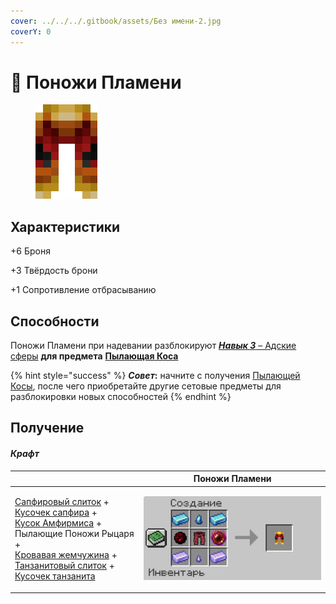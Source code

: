 ```yaml
---
cover: ../../../.gitbook/assets/Без имени-2.jpg
coverY: 0
---
```


# 👖 Поножи Пламени

<figure><img src="../../../.gitbook/assets/flamos-leggings.png" alt=""><figcaption></figcaption></figure>

## Характеристики

\+6 Броня

\+3 Твёрдость брони

\+1 Сопротивление отбрасыванию

## Способности

Поножи Пламени при надевании разблокируют [_**Навык 3**_ – Адские сферы](kosa-plameni/#sposobnosti) **для предмета** [**Пылающая Коса**](kosa-plameni/)

{% hint style="success" %}
_**Совет**_**:** начните с получения [Пылающей Косы](kosa-plameni/), после чего приобретайте другие сетовые предметы для разблокировки новых способностей
{% endhint %}

## Получение

#### _Крафт_

|                                                                                                                                                                                                                                                                                                                                                                                                                                                                                                                                                                                | Поножи Пламени                                                               |
| ------------------------------------------------------------------------------------------------------------------------------------------------------------------------------------------------------------------------------------------------------------------------------------------------------------------------------------------------------------------------------------------------------------------------------------------------------------------------------------------------------------------------------------------------------------------------------ | ---------------------------------------------------------------------------- |
| <p><a href="../../materialy/metally-i-mineraly/sapfirovyi-slitok.md">Сапфировый слиток</a> +<br><a href="../../materialy/metally-i-mineraly/kusochek-sapfira.md">Кусочек сапфира</a> +<br><a href="../../materialy/amthirmis_lump.md">Кусок Амфирмиса</a> +<br>Пылающие Поножи Рыцаря +<br><a href="../../materialy/blood_pearl_of_teleportation.md">Кровавая жемчужина</a> +<br><a href="../../materialy/metally-i-mineraly/tanzanitovyi-slitok.md">Танзанитовый слиток</a> +<br><a href="../../materialy/metally-i-mineraly/kusochek-tanzanita.md">Кусочек танзанита</a></p> | <img src="../../../.gitbook/assets/3.PNG" alt="Этап 1" data-size="original"> |
